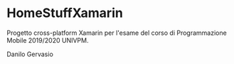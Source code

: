 # HomeStuffXamarin
Progetto cross-platform Xamarin per l'esame del corso di Programmazione Mobile 2019/2020 UNIVPM.

Danilo Gervasio
